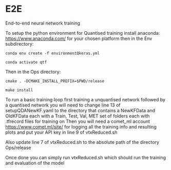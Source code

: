 # E2E
End-to-end neural network training

To setup the python environment for Quantised training install anaconda: https://www.anaconda.com/ for your chosen platform then in the Env subdirectory:

`conda env create -f environmentQkeras.yml`

`conda activate qtf`

Then in the Ops directory:

`cmake . -DCMAKE_INSTALL_PREFIX=$PWD/release`

`make install`

To run a basic training loop first training a unquantised network followed by a quantised network you will need to change line 13 of setupQDANewKF.yaml to
the directory that contains a NewKFData and OldKFData each with a  Train, Test, Val, MET set of folders each with .tfrecord files for training on
Then you will need a comet_ml account https://www.comet.ml/site/ for logging all the training info and resulting plots and put your API key in line 9 
of vtxReduced.sh 

Also update line 7 of vtxReduced.sh to the absolute path of the directory Ops/release

Once done you can simply run vtxReduced.sh which should run the training and evaluation of the model
